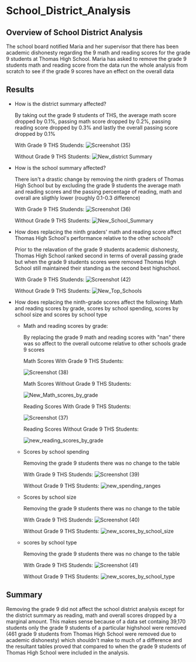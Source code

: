# School_District_Analysis

## Overview of School District Analysis
The school board notified Maria and her supervisor that there has been academic dishonesty regarding the 9 math and reading scores for the grade 9 students at Thomas High School. Maria has asked to remove the grade 9 students math and reading score from the data run the whole analysis from scratch to see if the grade 9 scores have an effect on the overall data 

## Results 
- How is the district summary affected?

    By taking out the grade 9 students of THS, the average math score dropped by 0.1%, passing math score dropped by 0.2%, passing reading score dropped by 0.3% and lastly the overall passing score dropped by 0.1%
    
    With Grade 9 THS Studends:
    ![Screenshot (35)](https://user-images.githubusercontent.com/57723459/112701428-fef1cd00-8e66-11eb-93da-ae6f5ab64564.png)

    
    Without Grade 9 THS Students:
    ![New_district Summary](https://user-images.githubusercontent.com/57723459/112701443-07e29e80-8e67-11eb-9eb7-c7e8930a18f6.png)


- How is the school summary affected?

    There isn't a drastic change by removing the ninth graders of Thomas High School but by excluding the grade 9 students the average math and reading scores and the passing percentage of reading, math and overall are sligthly lower (roughly 0.1-0.3 difference) 

    With Grade 9 THS Studends:
    ![Screenshot (36)](https://user-images.githubusercontent.com/57723459/112701508-382a3d00-8e67-11eb-83a2-f325d701613f.png)
    
    Without Grade 9 THS Students:
    ![New_School_Summary](https://user-images.githubusercontent.com/57723459/112701480-221c7c80-8e67-11eb-8e71-06464cb77fa7.jpg)



- How does replacing the ninth graders' math and reading score affect Thomas High School's performance relative to the other schools?

    Prior to the relavation of the grade 9 students academic dishonesty, Thomas High School ranked second in terms of overall passing grade but when the grade 9 students scores were removed Thomas High School still maintained their standing as the second best highschool.

    With Grade 9 THS Studends:
    ![Screenshot (42)](https://user-images.githubusercontent.com/57723459/112701617-80495f80-8e67-11eb-931b-ca7dd75bbb60.png)

    Without Grade 9 THS Students:
    ![New_Top_Schools](https://user-images.githubusercontent.com/57723459/112701534-4bd5a380-8e67-11eb-81f1-207379b6d23d.jpg)



- How does replacing the ninth-grade scores affect the following: Math and reading scores by grade, scores by school spending, scores by school size and scores by school type
    - Math and reading scores by grade:

        By replacing the grade 9 math and reading scores with "nan" there was so affect to the overall outcome relative to other schools grade 9 scores
        
         Math Scores With Grade 9 THS Students:
         
         ![Screenshot (38)](https://user-images.githubusercontent.com/57723459/112701733-d0282680-8e67-11eb-9df0-c137a4ab0c71.png)
         
         
         Math Scores Without Grade 9 THS Students:
         
         ![New_Math_scores_by_grade](https://user-images.githubusercontent.com/57723459/112701747-d6b69e00-8e67-11eb-87cb-47ed60617e28.jpg)

         
         
         Reading Scores With Grade 9 THS Students:
         
         ![Screenshot (37)](https://user-images.githubusercontent.com/57723459/112701784-f057e580-8e67-11eb-9a19-cc39262b5823.png)
         
    
         Reading Scores Without Grade 9 THS Students: 
         
         ![new_reading_scores_by_grade](https://user-images.githubusercontent.com/57723459/112701794-f64dc680-8e67-11eb-9779-c40f915ac707.jpg)


    - Scores by school spending 

        Removing the grade 9 students there was no change to the table
        
         With Grade 9 THS Studends:
         ![Screenshot (39)](https://user-images.githubusercontent.com/57723459/112701874-301ecd00-8e68-11eb-8631-b555e2a32bd7.png)
         
         
         Without Grade 9 THS Students:
         ![new_spending_ranges](https://user-images.githubusercontent.com/57723459/112701909-4593f700-8e68-11eb-9856-aa65f7071bb1.png)



    - Scores by school size

        Removing the grade 9 students there was no change to the table
        
         With Grade 9 THS Studends:
         ![Screenshot (40)](https://user-images.githubusercontent.com/57723459/112702210-15008d00-8e69-11eb-8891-093cbd5c94d9.png)

         
         
         Without Grade 9 THS Students:
         ![new_scores_by_school_size](https://user-images.githubusercontent.com/57723459/112701927-50e72280-8e68-11eb-9903-3d3ecbfc0f72.png)


    - scores by school type

        Removing the grade 9 students there was no change to the table
        
        
         With Grade 9 THS Studends:
         ![Screenshot (41)](https://user-images.githubusercontent.com/57723459/112702234-29dd2080-8e69-11eb-85df-4a3d9915a3b5.png)

         
         
         Without Grade 9 THS Students:
         ![new_scores_by_school_type](https://user-images.githubusercontent.com/57723459/112702023-94da2780-8e68-11eb-8d91-b322e8fc2a8e.png)

        
    
## Summary 
Removing the grade 9 did not affect the school district analysis except for the district summary as reading, math and overall scores dropped by a marginal amount. This makes sense because of a data set containg 39,170 students only the grade 9 students of a particular highshool were removed (461 grade 9 students from Thomas High School were removed due to academic dishonesty) which shouldn't make to much of a difference and the resultant tables proved that compared to when the grade 9 students of Thomas High School were included in the analysis.
